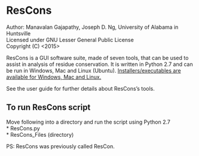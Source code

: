 # ResCons

Author: Manavalan Gajapathy, Joseph D. Ng, University of Alabama in Huntsville<br />
Licensed under GNU Lesser General Public License<br />
Copyright (C) <2015><br />

ResCons is a GUI software suite, made of seven tools, that can be used to assist in analysis of
residue conservation. It is written in Python 2.7 and can be run in Windows, Mac and Linux (Ubuntu).
[Installers/executables are available for Windows, Mac and Linux.](https://github.com/ManavalanG/ResCons/releases)

See the user guide for further details about ResCons’s tools.<br />

## To run ResCons script
Move following into a directory and run the script using Python 2.7<br />
    * ResCons.py<br />
	* ResCons_Files (directory)<br />


PS: ResCons was previously called ResCon.
